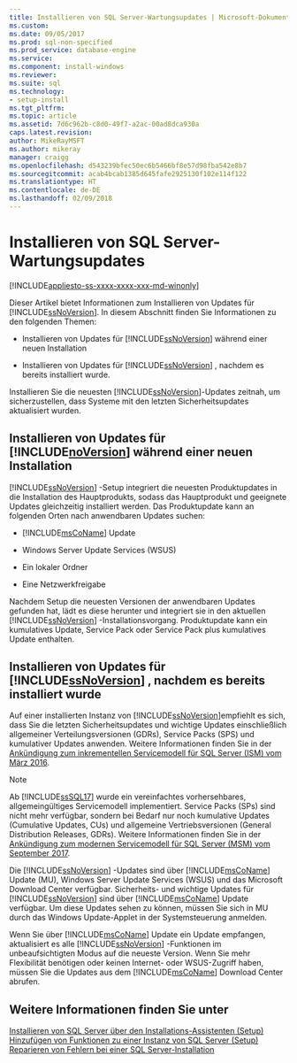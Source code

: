 ```yaml
---
title: Installieren von SQL Server-Wartungsupdates | Microsoft-Dokumentation
ms.custom: 
ms.date: 09/05/2017
ms.prod: sql-non-specified
ms.prod_service: database-engine
ms.service: 
ms.component: install-windows
ms.reviewer: 
ms.suite: sql
ms.technology:
- setup-install
ms.tgt_pltfrm: 
ms.topic: article
ms.assetid: 7d6c962b-c8d0-49f7-a2ac-00ad8dca930a
caps.latest.revision: 
author: MikeRayMSFT
ms.author: mikeray
manager: craigg
ms.openlocfilehash: d543239bfec50ec6b5466bf8e57d98fba542e8b7
ms.sourcegitcommit: acab4bcab1385d645fafe2925130f102e114f122
ms.translationtype: HT
ms.contentlocale: de-DE
ms.lasthandoff: 02/09/2018
---
```

# <a name="install-sql-server-servicing-updates"></a>Installieren von SQL Server-Wartungsupdates

[!INCLUDE[appliesto-ss-xxxx-xxxx-xxx-md-winonly](../../includes/appliesto-ss-xxxx-xxxx-xxx-md-winonly.md)]

Dieser Artikel bietet Informationen zum Installieren von Updates für [!INCLUDE[ssNoVersion](../../includes/ssNoVersion-md.md)]. In diesem Abschnitt finden Sie Informationen zu den folgenden Themen:
  
- Installieren von Updates für [!INCLUDE[ssNoVersion](../../includes/ssNoVersion-md.md)] während einer neuen Installation  
  
- Installieren von Updates für [!INCLUDE[ssNoVersion](../../includes/ssNoVersion-md.md)] , nachdem es bereits installiert wurde.  
  
Installieren Sie die neuesten [!INCLUDE[ssNoVersion](../../includes/ssnoversion-md.md)]-Updates zeitnah, um sicherzustellen, dass Systeme mit den letzten Sicherheitsupdates aktualisiert wurden.  
  
## <a name="installing-updates-for-includenoversionincludesssnoversion-mdmd-during-a-new-installation"></a>Installieren von Updates für [!INCLUDE[noVersion](../../includes/ssNoVersion-md.md)] während einer neuen Installation  
[!INCLUDE[ssNoVersion](../../includes/ssnoversion-md.md)] -Setup integriert die neuesten Produktupdates in die Installation des Hauptprodukts, sodass das Hauptprodukt und geeignete Updates gleichzeitig installiert werden. Das Produktupdate kann an folgenden Orten nach anwendbaren Updates suchen:  
  
- [!INCLUDE[msCoName](../../includes/msconame-md.md)] Update  
  
- Windows Server Update Services (WSUS)  
  
- Ein lokaler Ordner  
  
- Eine Netzwerkfreigabe  
  
Nachdem Setup die neuesten Versionen der anwendbaren Updates gefunden hat, lädt es diese herunter und integriert sie in den aktuellen [!INCLUDE[ssNoVersion](../../includes/ssnoversion-md.md)] -Installationsvorgang. Produktupdate kann ein kumulatives Update, Service Pack oder Service Pack plus kumulatives Update enthalten.  
  
## <a name="installing-updates-for-includessnoversionincludesssnoversion-mdmd-after-it-has-already-been-installed"></a>Installieren von Updates für [!INCLUDE[ssNoVersion](../../includes/ssNoVersion-md.md)] , nachdem es bereits installiert wurde  
Auf einer installierten Instanz von [!INCLUDE[ssNoVersion](../../includes/ssNoVersion-md.md)]empfiehlt es sich, dass Sie die letzten Sicherheitsupdates und wichtige Updates einschließlich allgemeiner Verteilungsversionen (GDRs), Service Packs (SPS) und kumulativer Updates anwenden. Weitere Informationen finden Sie in der [Ankündigung zum inkrementellen Servicemodell für SQL Server (ISM) vom März 2016](http://blogs.msdn.microsoft.com/sqlreleaseservices/announcing-updates-to-the-sql-server-incremental-servicing-model-ism/).

> [!NOTE]
> Ab [!INCLUDE[ssSQL17](../../includes/sssql17-md.md)] wurde ein vereinfachtes vorhersehbares, allgemeingültiges Servicemodell implementiert. Service Packs (SPs) sind nicht mehr verfügbar, sondern bei Bedarf nur noch kumulative Updates (Cumulative Updates, CUs) und allgemeine Vertriebsversionen (General Distribution Releases, GDRs).
> Weitere Informationen finden Sie in der [Ankündigung zum modernen Servicemodell für SQL Server (MSM) vom September 2017](http://blogs.msdn.microsoft.com/sqlreleaseservices/announcing-the-modern-servicing-model-for-sql-server/).
  
Die [!INCLUDE[ssNoVersion](../../includes/ssnoversion-md.md)] -Updates sind über [!INCLUDE[msCoName](../../includes/msconame-md.md)] Update (MU), Windows Server Update Services (WSUS) und das Microsoft Download Center verfügbar. Sicherheits- und wichtige Updates für [!INCLUDE[ssNoVersion](../../includes/ssnoversion-md.md)] sind über [!INCLUDE[msCoName](../../includes/msconame-md.md)] Update verfügbar. Um diese Updates sehen zu können, müssen Sie sich in MU durch das Windows Update-Applet in der Systemsteuerung anmelden.  
  
Wenn Sie über [!INCLUDE[msCoName](../../includes/msconame-md.md)] Update ein Update empfangen, aktualisiert es alle [!INCLUDE[ssNoVersion](../../includes/ssnoversion-md.md)] -Funktionen im unbeaufsichtigten Modus auf die neueste Version. Wenn Sie mehr Flexibilität benötigen oder keinen Internet- oder WSUS-Zugriff haben, müssen Sie die Updates aus dem [!INCLUDE[msCoName](../../includes/msconame-md.md)] Download Center abrufen.  
  
## <a name="see-also"></a>Weitere Informationen finden Sie unter  
[Installieren von SQL Server über den Installations-Assistenten &#40;Setup&#41;](../../database-engine/install-windows/install-sql-server-from-the-installation-wizard-setup.md)
[Hinzufügen von Funktionen zu einer Instanz von SQL Server &#40;Setup&#41;](../../database-engine/install-windows/add-features-to-an-instance-of-sql-server-2016-setup.md)
[Reparieren von Fehlern bei einer SQL Server-Installation](../../database-engine/install-windows/repair-a-failed-sql-server-installation.md)  

